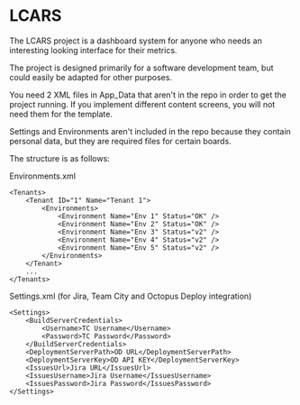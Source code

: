 # LCARS

The LCARS project is a dashboard system for anyone who needs an interesting looking interface for their metrics.

The project is designed primarily for a software development team, but could easily be adapted for other purposes.

You need 2 XML files in App_Data that aren't in the repo in order to get the project running. If you implement different content screens, you will not need them for the template.

Settings and Environments aren't included in the repo because they contain personal data, but they are required files for certain boards.

The structure is as follows:

Environments.xml

<Tenant ID="1" Name="Grosvenor">
    <Environments>
      <Environment Name="IN01" Status="ISSUES" />
      <Environment Name="DEV01" Status="OK" />
      <Environment Name="QA01" Status="OK" />
      <Environment Name="QA02" Status="DOWN" />
    </Environments>
  </Tenant>

	<Tenants>
  		<Tenant ID="1" Name="Tenant 1">
			<Environments>
				<Environment Name="Env 1" Status="OK" />
				<Environment Name="Env 2" Status="OK" />
				<Environment Name="Env 3" Status="v2" />
				<Environment Name="Env 4" Status="v2" />
				<Environment Name="Env 5" Status="v2" />
			</Environments>
		</Tenant>
		...
	</Tenants>

Settings.xml (for Jira, Team City and Octopus Deploy integration)

	<Settings>
		<BuildServerCredentials>
			<Username>TC Username</Username>
			<Password>TC Password</Password>
		</BuildServerCredentials>
		<DeploymentServerPath>OD URL</DeploymentServerPath>
		<DeploymentServerKey>OD API KEY</DeploymentServerKey>
		<IssuesUrl>Jira URL</IssuesUrl>
		<IssuesUsername>Jira Username</IssuesUsername>
		<IssuesPassword>Jira Password</IssuesPassword>
	</Settings>
